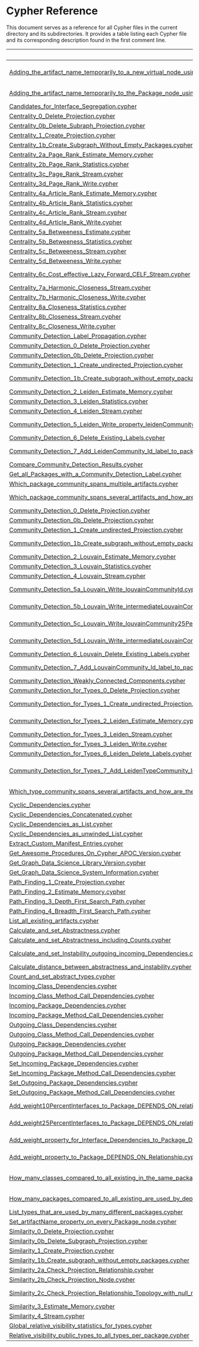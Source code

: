 # Cypher Reference

This document serves as a reference for all Cypher files in the current directory and its subdirectories.
It provides a table listing each Cypher file and its corresponding description found in the first comment line.

Script | Directory | Description
-------|-----------|------------
| [Adding_the_artifact_name_temporarily_to_a_new_virtual_node_using_APOC.cypher](./Adding_the_artifact_name_temporarily_to_a_new_virtual_node_using_APOC.cypher) |  | Adding the artifact name temporarily to a new virtual node using APOC. Doesn't take all relationships into account and therefore doesn't work yet |
| [Adding_the_artifact_name_temporarily_to_the_Package_node_using_map_projection.cypher](./Adding_the_artifact_name_temporarily_to_the_Package_node_using_map_projection.cypher) |  | Adding the artifact name temporarily to the Package node using map projection |
| [Candidates_for_Interface_Segregation.cypher](./Candidates_for_Interface_Segregation.cypher) |  | Candidates for Interface Segregation |
| [Centrality_0_Delete_Projection.cypher](./Centrality/Centrality_0_Delete_Projection.cypher) | Centrality | Centrality 0 Delete Projection |
| [Centrality_0b_Delete_Subraph_Projection.cypher](./Centrality/Centrality_0b_Delete_Subraph_Projection.cypher) | Centrality | Centrality 0b Delete Subgraph Projection |
| [Centrality_1_Create_Projection.cypher](./Centrality/Centrality_1_Create_Projection.cypher) | Centrality | Centrality 1 Create Projection |
| [Centrality_1b_Create_Subgraph_Without_Empty_Packages.cypher](./Centrality/Centrality_1b_Create_Subgraph_Without_Empty_Packages.cypher) | Centrality | Centrality 1b Create subgraph without empty packages |
| [Centrality_2a_Page_Rank_Estimate_Memory.cypher](./Centrality/Centrality_2a_Page_Rank_Estimate_Memory.cypher) | Centrality | Centrality 2a Page Rank Estimate Memory |
| [Centrality_2b_Page_Rank_Statistics.cypher](./Centrality/Centrality_2b_Page_Rank_Statistics.cypher) | Centrality | Centrality 2b Page Rank Statistics |
| [Centrality_3c_Page_Rank_Stream.cypher](./Centrality/Centrality_3c_Page_Rank_Stream.cypher) | Centrality | Centrality 3c Page Rank Stream |
| [Centrality_3d_Page_Rank_Write.cypher](./Centrality/Centrality_3d_Page_Rank_Write.cypher) | Centrality | Centrality 3d Page Rank Write |
| [Centrality_4a_Article_Rank_Estimate_Memory.cypher](./Centrality/Centrality_4a_Article_Rank_Estimate_Memory.cypher) | Centrality | Centrality 4a Article Rank Estimate Memory |
| [Centrality_4b_Article_Rank_Statistics.cypher](./Centrality/Centrality_4b_Article_Rank_Statistics.cypher) | Centrality | Centrality 4b Article Rank Statistics |
| [Centrality_4c_Article_Rank_Stream.cypher](./Centrality/Centrality_4c_Article_Rank_Stream.cypher) | Centrality | Centrality 4c Article Rank Stream |
| [Centrality_4d_Article_Rank_Write.cypher](./Centrality/Centrality_4d_Article_Rank_Write.cypher) | Centrality | Centrality 4d Article Rank Write |
| [Centrality_5a_Betweeness_Estimate.cypher](./Centrality/Centrality_5a_Betweeness_Estimate.cypher) | Centrality | Centrality 5a Betweeness Estimate |
| [Centrality_5b_Betweeness_Statistics.cypher](./Centrality/Centrality_5b_Betweeness_Statistics.cypher) | Centrality | Centrality 5b Betweeness Statistics |
| [Centrality_5c_Betweeness_Stream.cypher](./Centrality/Centrality_5c_Betweeness_Stream.cypher) | Centrality | Centrality 5c Betweeness Stream |
| [Centrality_5d_Betweeness_Write.cypher](./Centrality/Centrality_5d_Betweeness_Write.cypher) | Centrality | Centrality 5d Betweeness Write |
| [Centrality_6c_Cost_effective_Lazy_Forward_CELF_Stream.cypher](./Centrality/Centrality_6c_Cost_effective_Lazy_Forward_CELF_Stream.cypher) | Centrality | Centrality 6c Cost-effective Lazy Forward (CELF) Stream |
| [Centrality_7a_Harmonic_Closeness_Stream.cypher](./Centrality/Centrality_7a_Harmonic_Closeness_Stream.cypher) | Centrality | Centrality 7a Harmonic Closeness Stream |
| [Centrality_7b_Harmonic_Closeness_Write.cypher](./Centrality/Centrality_7b_Harmonic_Closeness_Write.cypher) | Centrality | Centrality 7b Harmonic Closeness Write |
| [Centrality_8a_Closeness_Statistics.cypher](./Centrality/Centrality_8a_Closeness_Statistics.cypher) | Centrality | Centrality 8a Closeness Statistics |
| [Centrality_8b_Closeness_Stream.cypher](./Centrality/Centrality_8b_Closeness_Stream.cypher) | Centrality | Centrality 8b Closeness Stream |
| [Centrality_8c_Closeness_Write.cypher](./Centrality/Centrality_8c_Closeness_Write.cypher) | Centrality | Centrality 8c Closeness Write |
| [Community_Detection_Label_Propagation.cypher](./Community_Detection_Label_Propagation.cypher) |  | Community Detection Label Propagation |
| [Community_Detection_0_Delete_Projection.cypher](./Community_Detection_Leiden/Community_Detection_0_Delete_Projection.cypher) | Community_Detection_Leiden | Community Detection 0 Delete Projection |
| [Community_Detection_0b_Delete_Projection.cypher](./Community_Detection_Leiden/Community_Detection_0b_Delete_Projection.cypher) | Community_Detection_Leiden | Community Detection 0b Delete Projection |
| [Community_Detection_1_Create_undirected_Projection.cypher](./Community_Detection_Leiden/Community_Detection_1_Create_undirected_Projection.cypher) | Community_Detection_Leiden | Community Detection 1 Create undirected Projection |
| [Community_Detection_1b_Create_subgraph_without_empty_packages.cypher](./Community_Detection_Leiden/Community_Detection_1b_Create_subgraph_without_empty_packages.cypher) | Community_Detection_Leiden | Community Detection 1b Create subgraph without empty packages |
| [Community_Detection_2_Leiden_Estimate_Memory.cypher](./Community_Detection_Leiden/Community_Detection_2_Leiden_Estimate_Memory.cypher) | Community_Detection_Leiden | Community Detection 2 Leiden Estimate Memory |
| [Community_Detection_3_Leiden_Statistics.cypher](./Community_Detection_Leiden/Community_Detection_3_Leiden_Statistics.cypher) | Community_Detection_Leiden | Community Detection 3 Leiden Statistics |
| [Community_Detection_4_Leiden_Stream.cypher](./Community_Detection_Leiden/Community_Detection_4_Leiden_Stream.cypher) | Community_Detection_Leiden | Community Detection 4 Leiden Stream |
| [Community_Detection_5_Leiden_Write_property_leidenCommunityIdGamma114With25PercentInterfaces.cypher](./Community_Detection_Leiden/Community_Detection_5_Leiden_Write_property_leidenCommunityIdGamma114With25PercentInterfaces.cypher) | Community_Detection_Leiden | Community Detection 5 Leiden Write property leidenCommunityIdGamma114With25PercentInterfaces |
| [Community_Detection_6_Delete_Existing_Labels.cypher](./Community_Detection_Leiden/Community_Detection_6_Delete_Existing_Labels.cypher) | Community_Detection_Leiden | Community Detection 6 Delete Existing Labels |
| [Community_Detection_7_Add_LeidenCommunity_Id_label_to_packages.cypher](./Community_Detection_Leiden/Community_Detection_7_Add_LeidenCommunity_Id_label_to_packages.cypher) | Community_Detection_Leiden | Community Detection 7 Add LeidenCommunity+Id label to packages with more than one member |
| [Compare_Community_Detection_Results.cypher](./Community_Detection_Leiden/Compare_Community_Detection_Results.cypher) | Community_Detection_Leiden | Compare Community Detection Results |
| [Get_all_Packages_with_a_Community_Detection_Label.cypher](./Community_Detection_Leiden/Get_all_Packages_with_a_Community_Detection_Label.cypher) | Community_Detection_Leiden | Get all Packages with a Community Detection Label |
| [Which_package_community_spans_multiple_artifacts.cypher](./Community_Detection_Leiden/Which_package_community_spans_multiple_artifacts.cypher) | Community_Detection_Leiden | Which package community spans multiple artifacts? |
| [Which_package_community_spans_several_artifacts_and_how_are_the_packages_distributed.cypher](./Community_Detection_Leiden/Which_package_community_spans_several_artifacts_and_how_are_the_packages_distributed.cypher) | Community_Detection_Leiden | Which package community spans several artifacts and how are the packages distributed? |
| [Community_Detection_0_Delete_Projection.cypher](./Community_Detection_Louvain/Community_Detection_0_Delete_Projection.cypher) | Community_Detection_Louvain | Community Detection 0 Delete Projection |
| [Community_Detection_0b_Delete_Projection.cypher](./Community_Detection_Louvain/Community_Detection_0b_Delete_Projection.cypher) | Community_Detection_Louvain | Community Detection 0b Delete Projection |
| [Community_Detection_1_Create_undirected_Projection.cypher](./Community_Detection_Louvain/Community_Detection_1_Create_undirected_Projection.cypher) | Community_Detection_Louvain | Community Detection 1 Create undirected Projection |
| [Community_Detection_1b_Create_subgraph_without_empty_packages.cypher](./Community_Detection_Louvain/Community_Detection_1b_Create_subgraph_without_empty_packages.cypher) | Community_Detection_Louvain | Community Detection 1b Create subgraph without empty packages |
| [Community_Detection_2_Louvain_Estimate_Memory.cypher](./Community_Detection_Louvain/Community_Detection_2_Louvain_Estimate_Memory.cypher) | Community_Detection_Louvain | Community Detection 2 Louvain Estimate Memory |
| [Community_Detection_3_Louvain_Statistics.cypher](./Community_Detection_Louvain/Community_Detection_3_Louvain_Statistics.cypher) | Community_Detection_Louvain | Community Detection 3 Louvain Statistics |
| [Community_Detection_4_Louvain_Stream.cypher](./Community_Detection_Louvain/Community_Detection_4_Louvain_Stream.cypher) | Community_Detection_Louvain | Community Detection 4 Louvain Stream |
| [Community_Detection_5a_Louvain_Write_louvainCommunityId.cypher](./Community_Detection_Louvain/Community_Detection_5a_Louvain_Write_louvainCommunityId.cypher) | Community_Detection_Louvain | Community Detection 5a Louvain Write louvainCommunityId |
| [Community_Detection_5b_Louvain_Write_intermediateLouvainCommunityId.cypher](./Community_Detection_Louvain/Community_Detection_5b_Louvain_Write_intermediateLouvainCommunityId.cypher) | Community_Detection_Louvain | Community Detection 5b Louvain Write intermediateLouvainCommunityId |
| [Community_Detection_5c_Louvain_Write_louvainCommunity25PercentInterfaces.cypher](./Community_Detection_Louvain/Community_Detection_5c_Louvain_Write_louvainCommunity25PercentInterfaces.cypher) | Community_Detection_Louvain | Community Detection 5c Louvain Write louvainCommunity25PercentInterfaces |
| [Community_Detection_5d_Louvain_Write_intermediateLouvainCommunities25PercentInterfaces.cypher](./Community_Detection_Louvain/Community_Detection_5d_Louvain_Write_intermediateLouvainCommunities25PercentInterfaces.cypher) | Community_Detection_Louvain | Community Detection 5d Louvain Write intermediateLouvainCommunities25PercentInterfaces |
| [Community_Detection_6_Louvain_Delete_Existing_Labels.cypher](./Community_Detection_Louvain/Community_Detection_6_Louvain_Delete_Existing_Labels.cypher) | Community_Detection_Louvain | Community Detection 6 Louvain Delete Existing Labels |
| [Community_Detection_7_Add_LouvainCommunity_Id_label_to_packages.cypher](./Community_Detection_Louvain/Community_Detection_7_Add_LouvainCommunity_Id_label_to_packages.cypher) | Community_Detection_Louvain | Community Detection 7 Add LouvainCommunity+Id label to packages with more than one member |
| [Community_Detection_Weakly_Connected_Components.cypher](./Community_Detection_Weakly_Connected_Components.cypher) |  | Community Detection Weakly Connected Components |
| [Community_Detection_for_Types_0_Delete_Projection.cypher](./Community_Detection_for_Types/Community_Detection_for_Types_0_Delete_Projection.cypher) | Community_Detection_for_Types | Community Detection for Types 0 Delete Projection |
| [Community_Detection_for_Types_1_Create_undirected_Projection.cypher](./Community_Detection_for_Types/Community_Detection_for_Types_1_Create_undirected_Projection.cypher) | Community_Detection_for_Types | Community Detection for Types 1 Create undirected Projection |
| [Community_Detection_for_Types_2_Leiden_Estimate_Memory.cypher](./Community_Detection_for_Types/Community_Detection_for_Types_2_Leiden_Estimate_Memory.cypher) | Community_Detection_for_Types | Community Detection for Types 2 Leiden Estimate Memory |
| [Community_Detection_for_Types_3_Leiden_Stream.cypher](./Community_Detection_for_Types/Community_Detection_for_Types_3_Leiden_Stream.cypher) | Community_Detection_for_Types | Community Detection for Types 3 Leiden Stream |
| [Community_Detection_for_Types_3_Leiden_Write.cypher](./Community_Detection_for_Types/Community_Detection_for_Types_3_Leiden_Write.cypher) | Community_Detection_for_Types | Community Detection for Types 3 Leiden Write |
| [Community_Detection_for_Types_6_Leiden_Delete_Labels.cypher](./Community_Detection_for_Types/Community_Detection_for_Types_6_Leiden_Delete_Labels.cypher) | Community_Detection_for_Types | Community Detection for Types 6 Leiden Delete Labels |
| [Community_Detection_for_Types_7_Add_LeidenTypeCommunity_Id_label_to_types.cypher](./Community_Detection_for_Types/Community_Detection_for_Types_7_Add_LeidenTypeCommunity_Id_label_to_types.cypher) | Community_Detection_for_Types | Community Detection for Types 7 Add LeidenTypeCommunity+Id label to types with more than one member |
| [Which_type_community_spans_several_artifacts_and_how_are_the_types_distributed.cypher](./Community_Detection_for_Types/Which_type_community_spans_several_artifacts_and_how_are_the_types_distributed.cypher) | Community_Detection_for_Types | Which type community spans several artifacts and how are the types distributed? |
| [Cyclic_Dependencies.cypher](./Cyclic_Dependencies/Cyclic_Dependencies.cypher) | Cyclic_Dependencies | Cyclic Dependencies |
| [Cyclic_Dependencies_Concatenated.cypher](./Cyclic_Dependencies/Cyclic_Dependencies_Concatenated.cypher) | Cyclic_Dependencies | Cyclic Dependencies Concatenated |
| [Cyclic_Dependencies_as_List.cypher](./Cyclic_Dependencies/Cyclic_Dependencies_as_List.cypher) | Cyclic_Dependencies | Cyclic Dependencies as List |
| [Cyclic_Dependencies_as_unwinded_List.cypher](./Cyclic_Dependencies/Cyclic_Dependencies_as_unwinded_List.cypher) | Cyclic_Dependencies | Cyclic Dependencies as unwinded List |
| [Extract_Custom_Manifest_Entries.cypher](./Extract_Custom_Manifest_Entries.cypher) |  | Extract Custom Manifest Entries |
| [Get_Awesome_Procedures_On_Cypher_APOC_Version.cypher](./Get_Awesome_Procedures_On_Cypher_APOC_Version.cypher) |  | Get Awesome Procedures On Cypher APOC Version |
| [Get_Graph_Data_Science_Library_Version.cypher](./Get_Graph_Data_Science_Library_Version.cypher) |  | Get Graph Data Science Library Version |
| [Get_Graph_Data_Science_System_Information.cypher](./Get_Graph_Data_Science_System_Information.cypher) |  | Get Graph Data Science System Information |
| [Path_Finding_1_Create_Projection.cypher](./Graph_Data_Science_Path_Finding/Path_Finding_1_Create_Projection.cypher) | Graph_Data_Science_Path_Finding | Path Finding 1 Create Projection |
| [Path_Finding_2_Estimate_Memory.cypher](./Graph_Data_Science_Path_Finding/Path_Finding_2_Estimate_Memory.cypher) | Graph_Data_Science_Path_Finding | Path Finding 2 Estimate Memory |
| [Path_Finding_3_Depth_First_Search_Path.cypher](./Graph_Data_Science_Path_Finding/Path_Finding_3_Depth_First_Search_Path.cypher) | Graph_Data_Science_Path_Finding | Path Finding 3 Depth First Search Path |
| [Path_Finding_4_Breadth_First_Search_Path.cypher](./Graph_Data_Science_Path_Finding/Path_Finding_4_Breadth_First_Search_Path.cypher) | Graph_Data_Science_Path_Finding | Path Finding 4 Breadth First Search Path |
| [List_all_existing_artifacts.cypher](./List_all_existing_artifacts.cypher) |  | List all existing artifacts |
| [Calculate_and_set_Abstractness.cypher](./Metrics/Calculate_and_set_Abstractness.cypher) | Metrics | Calculate and set Abstractness |
| [Calculate_and_set_Abstractness_including_Counts.cypher](./Metrics/Calculate_and_set_Abstractness_including_Counts.cypher) | Metrics | Calculate and set Abstractness including Counts |
| [Calculate_and_set_Instability_outgoing_incoming_Dependencies.cypher](./Metrics/Calculate_and_set_Instability_outgoing_incoming_Dependencies.cypher) | Metrics | Calculate and set Instability = outgoing / (outgoing + incoming) Dependencies |
| [Calculate_distance_between_abstractness_and_instability.cypher](./Metrics/Calculate_distance_between_abstractness_and_instability.cypher) | Metrics | Calculate distance between abstractness and instability |
| [Count_and_set_abstract_types.cypher](./Metrics/Count_and_set_abstract_types.cypher) | Metrics | Count and set abstract types |
| [Incoming_Class_Dependencies.cypher](./Metrics/Incoming_Class_Dependencies.cypher) | Metrics | Incoming Class Dependencies |
| [Incoming_Class_Method_Call_Dependencies.cypher](./Metrics/Incoming_Class_Method_Call_Dependencies.cypher) | Metrics | Incoming Class Method Call Dependencies |
| [Incoming_Package_Dependencies.cypher](./Metrics/Incoming_Package_Dependencies.cypher) | Metrics | Incoming Package Dependencies |
| [Incoming_Package_Method_Call_Dependencies.cypher](./Metrics/Incoming_Package_Method_Call_Dependencies.cypher) | Metrics | Incoming Package Method Call Dependencies |
| [Outgoing_Class_Dependencies.cypher](./Metrics/Outgoing_Class_Dependencies.cypher) | Metrics | Outgoing Class Dependencies |
| [Outgoing_Class_Method_Call_Dependencies.cypher](./Metrics/Outgoing_Class_Method_Call_Dependencies.cypher) | Metrics | Outgoing Class Method Call Dependencies |
| [Outgoing_Package_Dependencies.cypher](./Metrics/Outgoing_Package_Dependencies.cypher) | Metrics | Outgoing Package Dependencies |
| [Outgoing_Package_Method_Call_Dependencies.cypher](./Metrics/Outgoing_Package_Method_Call_Dependencies.cypher) | Metrics | Outgoing Package Method Call Dependencies |
| [Set_Incoming_Package_Dependencies.cypher](./Metrics/Set_Incoming_Package_Dependencies.cypher) | Metrics | Set Incoming Package Dependencies |
| [Set_Incoming_Package_Method_Call_Dependencies.cypher](./Metrics/Set_Incoming_Package_Method_Call_Dependencies.cypher) | Metrics | Set Incoming Package Method Call Dependencies |
| [Set_Outgoing_Package_Dependencies.cypher](./Metrics/Set_Outgoing_Package_Dependencies.cypher) | Metrics | Set Outgoing Package Dependencies |
| [Set_Outgoing_Package_Method_Call_Dependencies.cypher](./Metrics/Set_Outgoing_Package_Method_Call_Dependencies.cypher) | Metrics | Set Outgoing Package Method Call Dependencies |
| [Add_weight10PercentInterfaces_to_Package_DEPENDS_ON_relationships.cypher](./Package_Relationship_Weights/Add_weight10PercentInterfaces_to_Package_DEPENDS_ON_relationships.cypher) | Package_Relationship_Weights | Add weight10PercentInterfaces to Package DEPENDS_ON relationships |
| [Add_weight25PercentInterfaces_to_Package_DEPENDS_ON_relationships.cypher](./Package_Relationship_Weights/Add_weight25PercentInterfaces_to_Package_DEPENDS_ON_relationships.cypher) | Package_Relationship_Weights | Add weight25PercentInterfaces to Package DEPENDS_ON relationships |
| [Add_weight_property_for_Interface_Dependencies_to_Package_DEPENDS_ON_Relationship.cypher](./Package_Relationship_Weights/Add_weight_property_for_Interface_Dependencies_to_Package_DEPENDS_ON_Relationship.cypher) | Package_Relationship_Weights | Add weight property for Interface Dependencies to Package DEPENDS_ON Relationship |
| [Add_weight_property_to_Package_DEPENDS_ON_Relationship.cypher](./Package_Relationship_Weights/Add_weight_property_to_Package_DEPENDS_ON_Relationship.cypher) | Package_Relationship_Weights | Add weight property to Package DEPENDS_ON Relationship |
| [How_many_classes_compared_to_all_existing_in_the_same_package_are_used_by_dependent_packages_across_different_artifacts.cypher](./Package_Usage/How_many_classes_compared_to_all_existing_in_the_same_package_are_used_by_dependent_packages_across_different_artifacts.cypher) | Package_Usage | How many classes compared to all existing in the same package are used by dependent packages across different artifacts? |
| [How_many_packages_compared_to_all_existing_are_used_by_dependent_artifacts.cypher](./Package_Usage/How_many_packages_compared_to_all_existing_are_used_by_dependent_artifacts.cypher) | Package_Usage | How many packages compared to all existing are used by dependent artifacts? |
| [List_types_that_are_used_by_many_different_packages.cypher](./Package_Usage/List_types_that_are_used_by_many_different_packages.cypher) | Package_Usage | List types that are used by many different packages |
| [Set_artifactName_property_on_every_Package_node.cypher](./Set_artifactName_property_on_every_Package_node.cypher) |  | Set artifactName property on every Package node |
| [Similarity_0_Delete_Projection.cypher](./Similarity/Similarity_0_Delete_Projection.cypher) | Similarity | Similarity 0 Delete Projection |
| [Similarity_0b_Delete_Subgraph_Projection.cypher](./Similarity/Similarity_0b_Delete_Subgraph_Projection.cypher) | Similarity | Similarity 0b Delete Subgraph Projection |
| [Similarity_1_Create_Projection.cypher](./Similarity/Similarity_1_Create_Projection.cypher) | Similarity | Similarity 1 Create Projection |
| [Similarity_1b_Create_subgraph_without_empty_packages.cypher](./Similarity/Similarity_1b_Create_subgraph_without_empty_packages.cypher) | Similarity | Similarity 1b Create subgraph without empty packages |
| [Similarity_2a_Check_Projection_Relationship.cypher](./Similarity/Similarity_2a_Check_Projection_Relationship.cypher) | Similarity | Similarity 2a Check Projection Relationship |
| [Similarity_2b_Check_Projection_Node.cypher](./Similarity/Similarity_2b_Check_Projection_Node.cypher) | Similarity | Similarity 2b Check Projection Node |
| [Similarity_2c_Check_Projection_Relationship_Topology_with_null_nodes_first.cypher](./Similarity/Similarity_2c_Check_Projection_Relationship_Topology_with_null_nodes_first.cypher) | Similarity | Similarity 2c Check Projection Relationship Topology with null nodes first |
| [Similarity_3_Estimate_Memory.cypher](./Similarity/Similarity_3_Estimate_Memory.cypher) | Similarity | Similarity 3 Estimate Memory |
| [Similarity_4_Stream.cypher](./Similarity/Similarity_4_Stream.cypher) | Similarity | Similarity 4 Stream |
| [Global_relative_visibility_statistics_for_types.cypher](./Visibility/Global_relative_visibility_statistics_for_types.cypher) | Visibility | Global relative visibility statistics for types |
| [Relative_visibility_public_types_to_all_types_per_package.cypher](./Visibility/Relative_visibility_public_types_to_all_types_per_package.cypher) | Visibility | Relative visibility: public types to all types per package |
